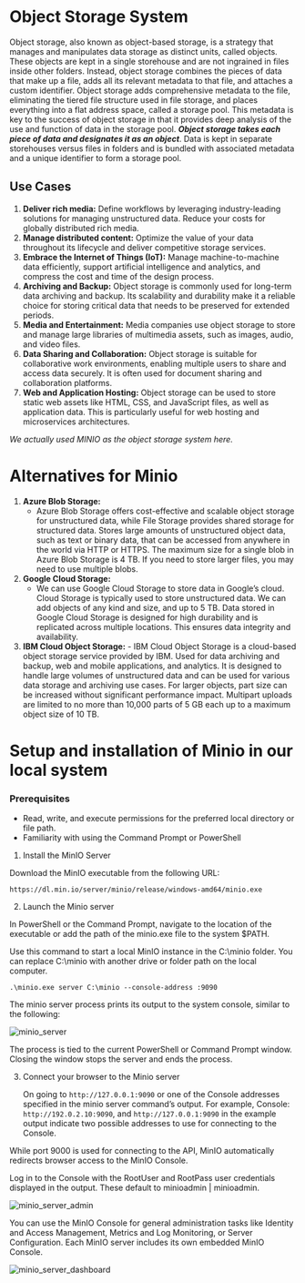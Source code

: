 # Object Storage System
Object storage, also known as object-based storage, is a strategy that manages and manipulates data storage as distinct units, called objects. These objects are kept in a single storehouse and are not ingrained in files inside other folders. Instead, object storage combines the pieces of data that make up a file, adds all its relevant metadata to that file, and attaches a custom identifier.
Object storage adds comprehensive metadata to the file, eliminating the tiered file structure used in file storage, and places everything into a flat address space, called a storage pool. This metadata is key to the success of object storage in that it provides deep analysis of the use and function of data in the storage pool.
**_Object storage takes each piece of data and designates it as an object_**. Data is kept in separate storehouses versus files in folders and is bundled with associated metadata and a unique identifier to form a storage pool.

## Use Cases
1. **Deliver rich media:**
     Define workflows by leveraging industry-leading solutions for managing unstructured data. Reduce your costs for globally distributed rich media.
2. **Manage distributed content:**
     Optimize the value of your data throughout its lifecycle and deliver competitive storage services.
3. **Embrace the Internet of Things (IoT):**
     Manage machine-to-machine data efficiently, support artificial intelligence and analytics, and compress the cost and time of the design process.
4. **Archiving and Backup:**
     Object storage is commonly used for long-term data archiving and backup.  Its scalability and durability make it a reliable choice for storing critical data that needs to be preserved for extended periods.
5. **Media and Entertainment:**
     Media companies use object storage to store and manage large libraries of multimedia assets, such as images, audio, and video files.
6. **Data Sharing and Collaboration:**
     Object storage is suitable for collaborative work environments, enabling multiple users to share and access data securely.  It is often used for document sharing and collaboration platforms.
7. **Web and Application Hosting:**
     Object storage can be used to store static web assets like HTML, CSS, and JavaScript files, as well as application data.  This is particularly useful for web hosting and microservices architectures.

_We actually used MINIO as the object storage system here._

# Alternatives for Minio
1. **Azure Blob Storage:**
     - Azure Blob Storage offers cost-effective and scalable object storage for unstructured data, while File Storage provides shared storage for structured data.  Stores large amounts of unstructured object data, such as text or binary data, that can be accessed from anywhere in the world via HTTP or HTTPS.  The maximum size for a single blob in Azure Blob Storage is 4 TB.  If you need to store larger files, you may need to use multiple blobs.
2. **Google Cloud Storage:**
     - We can use Google Cloud Storage to store data in Google’s cloud.  Cloud Storage is typically used to store unstructured data.  We can add objects of any kind and size, and up to 5 TB.  Data stored in Google Cloud Storage is designed for high durability and is replicated across multiple locations.  This ensures data integrity and availability. 
3. **IBM Cloud Object Storage:** 
       - IBM Cloud Object Storage is a cloud-based object storage service provided by IBM.  Used for data archiving and backup, web and mobile applications, and analytics.  It is designed to handle large volumes of unstructured data and can be used for various data storage and archiving use cases.  For larger objects, part size can be increased without significant performance impact.  Multipart uploads are limited to no more than 10,000 parts of 5 GB each up to a maximum object size of 10 TB.

# Setup and installation of Minio in our local system

### Prerequisites
*	Read, write, and execute permissions for the preferred local directory or file path.
*	Familiarity with using the Command Prompt or PowerShell

1. Install the MinIO Server

Download the MinIO executable from the following URL:

```
https://dl.min.io/server/minio/release/windows-amd64/minio.exe
```

2. Launch the Minio server

In PowerShell or the Command Prompt, navigate to the location of the executable or add the path of the minio.exe file to the system $PATH.

Use this command to start a local MinIO instance in the C:\minio folder. You can replace C:\minio with another drive or folder path on the local computer.

```
.\minio.exe server C:\minio --console-address :9090
```

The minio server process prints its output to the system console, similar to the following:

![minio_server](https://github.com/RCTS-K-Hub/Oct_Team_07/assets/94080969/d9d9305e-f55a-434f-a5b2-250871fd843b)

The process is tied to the current PowerShell or Command Prompt window.  Closing the window stops the server and ends the process.

3. Connect your browser to the Minio server

     On going to `http://127.0.0.1:9090` or one of the Console addresses specified in the minio server command’s output. 
For example, Console: `http://192.0.2.10:9090`, and `http://127.0.0.1:9090` in the example output indicate two possible addresses to use for connecting to the Console.

While port 9000 is used for connecting to the API, MinIO automatically redirects browser access to the MinIO Console.

Log in to the Console with the RootUser and RootPass user credentials displayed in the output. These default to minioadmin | minioadmin.


![minio_server_admin](https://min.io/docs/minio/windows/_images/console-login.png)

You can use the MinIO Console for general administration tasks like Identity and Access Management, Metrics and Log Monitoring, or Server Configuration. Each MinIO server includes its own embedded MinIO Console.

![minio_server_dashboard](https://min.io/docs/minio/windows/_images/minio-console.png)


